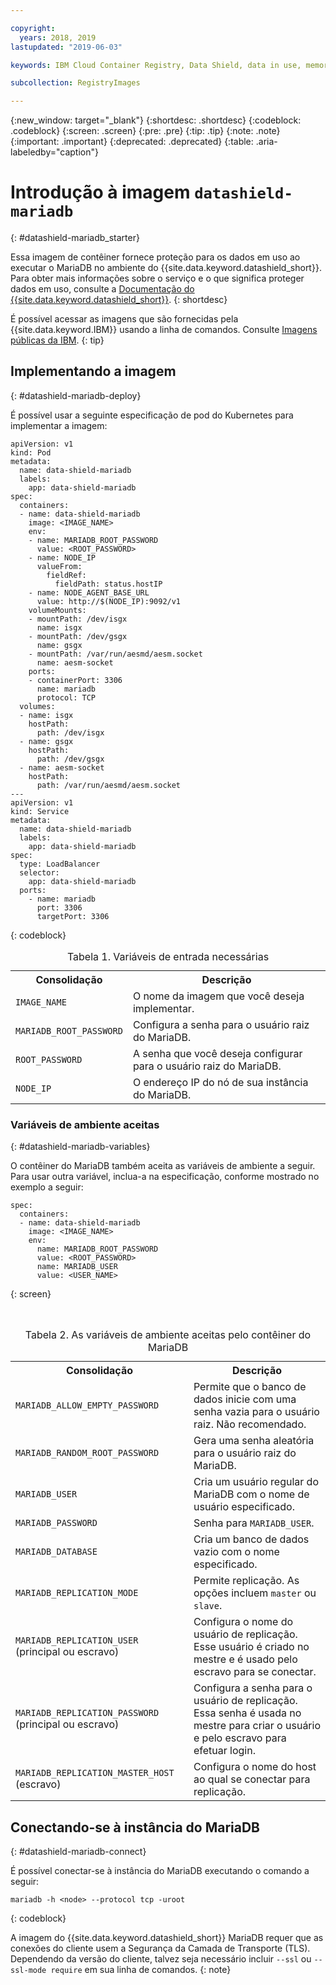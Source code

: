 ```yaml
---

copyright:
  years: 2018, 2019
lastupdated: "2019-06-03"

keywords: IBM Cloud Container Registry, Data Shield, data in use, memory encryption, Intel SGX, Fortanix, mysql image, mariaDB, container image, public image

subcollection: RegistryImages

---
```


{:new_window: target="_blank"}
{:shortdesc: .shortdesc}
{:codeblock: .codeblock}
{:screen: .screen}
{:pre: .pre}
{:tip: .tip}
{:note: .note}
{:important: .important}
{:deprecated: .deprecated}
{:table: .aria-labeledby="caption"}

# Introdução à imagem `datashield-mariadb`
{: #datashield-mariadb_starter}

Essa imagem de contêiner fornece proteção para os dados em uso ao executar o MariaDB no ambiente do {{site.data.keyword.datashield_short}}. Para obter mais informações sobre o serviço e o que significa proteger dados em uso, consulte a [Documentação do {{site.data.keyword.datashield_short}}](/docs/services/data-shield?topic=data-shield-about#about).
{: shortdesc}

É possível acessar as imagens que são fornecidas pela {{site.data.keyword.IBM}} usando a linha de comandos. Consulte [Imagens públicas da IBM](/docs/services/Registry?topic=registry-public_images#public_images).
{: tip}

## Implementando a imagem
{: #datashield-mariadb-deploy}

É possível usar a seguinte especificação de pod do Kubernetes para implementar a imagem:

```
apiVersion: v1
kind: Pod
metadata:
  name: data-shield-mariadb
  labels:
    app: data-shield-mariadb
spec:
  containers:
  - name: data-shield-mariadb
    image: <IMAGE_NAME>
    env:
    - name: MARIADB_ROOT_PASSWORD
      value: <ROOT_PASSWORD>
    - name: NODE_IP
      valueFrom:
        fieldRef:
          fieldPath: status.hostIP
    - name: NODE_AGENT_BASE_URL
      value: http://$(NODE_IP):9092/v1
    volumeMounts:
    - mountPath: /dev/isgx
      name: isgx
    - mountPath: /dev/gsgx
      name: gsgx
    - mountPath: /var/run/aesmd/aesm.socket
      name: aesm-socket
    ports:
    - containerPort: 3306
      name: mariadb
      protocol: TCP
  volumes:
  - name: isgx
    hostPath:
      path: /dev/isgx
  - name: gsgx
    hostPath:
      path: /dev/gsgx
  - name: aesm-socket
    hostPath:
      path: /var/run/aesmd/aesm.socket
---
apiVersion: v1
kind: Service
metadata:
  name: data-shield-mariadb
  labels:
    app: data-shield-mariadb
spec:
  type: LoadBalancer
  selector:
    app: data-shield-mariadb
  ports:
    - name: mariadb
      port: 3306
      targetPort: 3306
```
{: codeblock}
  
<table>
<caption>Tabela 1. Variáveis de entrada necessárias</caption>
  <tr>
    <th>Consolidação</th>
    <th>Descrição</th>
  </tr>
  <tr>
    <td><code>IMAGE_NAME</code></td>
    <td>O nome da imagem que você deseja implementar.</td>
  </tr>
    <tr>
    <td><code>MARIADB_ROOT_PASSWORD</code></td>
    <td>Configura a senha para o usuário raiz do MariaDB.</td>
  </tr>
  <tr>
    <td><code>ROOT_PASSWORD</code></td>
    <td>A senha que você deseja configurar para o usuário raiz do MariaDB.</td>
  </tr>
  <tr>
    <td><code>NODE_IP</code></td>
    <td>O endereço IP do nó de sua instância do MariaDB.</td>
  </tr>
</table>

### Variáveis de ambiente aceitas
{: #datashield-mariadb-variables}

O contêiner do MariaDB também aceita as variáveis de ambiente a seguir. Para usar outra variável, inclua-a na especificação, conforme mostrado no exemplo a seguir:

```
spec:
  containers:
  - name: data-shield-mariadb
    image: <IMAGE_NAME>
    env:
      name: MARIADB_ROOT_PASSWORD
      value: <ROOT_PASSWORD>
      name: MARIADB_USER
      value: <USER_NAME>
```
{: screen}

<table>
<caption>Tabela 2. As variáveis de ambiente aceitas pelo contêiner do MariaDB</caption>
  <tr>
    <th>Consolidação</th>
    <th>Descrição</th>
  </tr>
  <tr>
    <td><code>MARIADB_ALLOW_EMPTY_PASSWORD</code></td>
    <td>Permite que o banco de dados inicie com uma senha vazia para o usuário raiz. Não recomendado.</td>
  </tr>
  <tr>
    <td><code>MARIADB_RANDOM_ROOT_PASSWORD</code></td>
    <td>Gera uma senha aleatória para o usuário raiz do MariaDB.</td>
  </tr>
  <tr>
    <td><code>MARIADB_USER</code></td>
    <td>Cria um usuário regular do MariaDB com o nome de usuário especificado.</td>
  </tr>
  <tr>
    <td><code>MARIADB_PASSWORD</code></td>
    <td>Senha para <code>MARIADB_USER</code>.</td>
  </tr>
  <tr>
    <td><code>MARIADB_DATABASE</code></td>
    <td>Cria um banco de dados vazio com o nome especificado.</td>
  </tr>
  <tr>
    <td><code>MARIADB_REPLICATION_MODE</code></td>
    <td>Permite replicação. As opções incluem <code>master</code> ou <code>slave</code>.</td>
  </tr>
  <tr>
    <td><code>MARIADB_REPLICATION_USER</code> (principal ou escravo)</td>
    <td>Configura o nome do usuário de replicação. Esse usuário é criado no mestre e é usado pelo escravo para se
conectar.</td>
  </tr>
  <tr>
    <td><code>MARIADB_REPLICATION_PASSWORD</code> (principal ou escravo)</td>
    <td>Configura a senha para o usuário de replicação. Essa senha é usada no mestre para criar o usuário e pelo escravo
para efetuar login.</td>
  </tr>
  <tr>
    <td><code>MARIADB_REPLICATION_MASTER_HOST</code> (escravo)</td>
    <td>Configura o nome do host ao qual se conectar para replicação.</td>
  </tr>
</table>

## Conectando-se à instância do MariaDB
{: #datashield-mariadb-connect}

É possível conectar-se à instância do MariaDB executando o comando a seguir:

```
mariadb -h <node> --protocol tcp -uroot
```
{: codeblock}

A imagem do {{site.data.keyword.datashield_short}} MariaDB requer que as conexões do cliente usem a Segurança da Camada de Transporte (TLS). Dependendo da versão do cliente, talvez seja necessário incluir `--ssl` ou `--ssl-mode require` em sua linha de comandos.
{: note}
